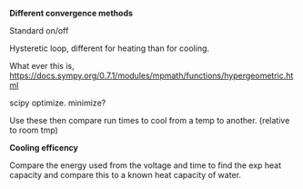 **Different convergence methods**

Standard on/off

Hysteretic loop, different for heating than for cooling.

What ever this is, https://docs.sympy.org/0.7.1/modules/mpmath/functions/hypergeometric.html

scipy optimize. minimize?

Use these then compare run times to cool from a temp to another. (relative to room tmp)

**Cooling efficency**

Compare the energy used from the voltage and time to find the exp heat capacity and compare this to a known heat capacity of water.
